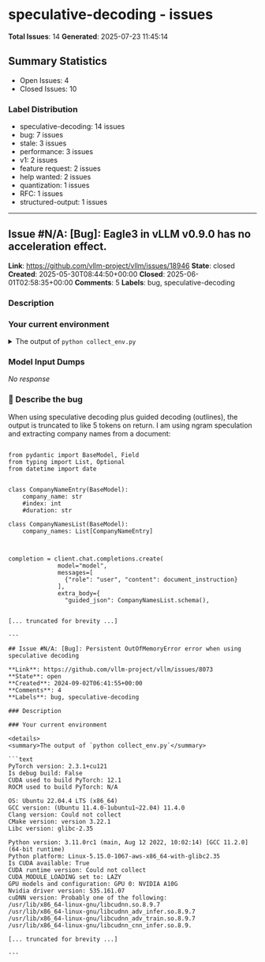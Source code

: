 # speculative-decoding - issues

**Total Issues**: 14
**Generated**: 2025-07-23 11:45:14

## Summary Statistics

- Open Issues: 4
- Closed Issues: 10

### Label Distribution

- speculative-decoding: 14 issues
- bug: 7 issues
- stale: 3 issues
- performance: 3 issues
- v1: 2 issues
- feature request: 2 issues
- help wanted: 2 issues
- quantization: 1 issues
- RFC: 1 issues
- structured-output: 1 issues

---

## Issue #N/A: [Bug]: Eagle3 in vLLM v0.9.0 has no acceleration effect.

**Link**: https://github.com/vllm-project/vllm/issues/18946
**State**: closed
**Created**: 2025-05-30T08:44:50+00:00
**Closed**: 2025-06-01T02:58:35+00:00
**Comments**: 5
**Labels**: bug, speculative-decoding

### Description

### Your current environment

<details>
<summary>The output of <code>python collect_env.py</code></summary>

```text
==============================
        System Info
==============================
OS                           : Ubuntu 22.04.3 LTS (x86_64)
GCC version                  : (Ubuntu 11.4.0-1ubuntu1~22.04) 11.4.0
Clang version                : Could not collect
CMake version                : version 3.22.1
Libc version                 : glibc-2.35

==============================
       PyTorch Info
==============================
PyTorch version              : 2.7.0+cu126
Is debug build               : False
CUDA used to build PyTorch   : 12.6
ROCM used to build PyTorch   : N/A

==============================
      Python Environment
==============================
Python version               : 3.10.8 (main, Nov 24 2022, 14:13:03) [GCC 11.2.0] (64-bit runtime)
Python platform              : Linux-5.15.0-88-generic-x86_64-with-glibc2.35

==============================
       

[... truncated for brevity ...]

---

## Issue #N/A: [Bug]: SpecDecoding metrics showing with disabled spec decoding

**Link**: https://github.com/vllm-project/vllm/issues/15958
**State**: closed
**Created**: 2025-04-02T18:23:33+00:00
**Closed**: 2025-04-04T15:52:42+00:00
**Comments**: 1
**Labels**: bug, speculative-decoding, v1

### Description

### Your current environment

<details>
<summary>The output of `python collect_env.py`</summary>

```text
WARNING:root:libtpu.so and TPU device found. Setting PJRT_DEVICE=TPU.
INFO 04-02 18:23:13 [__init__.py:239] Automatically detected platform tpu.
Collecting environment information...
PyTorch version: 2.8.0
Is debug build: False
CUDA used to build PyTorch: None
ROCM used to build PyTorch: N/A

OS: Ubuntu 22.04.5 LTS (x86_64)
GCC version: (Ubuntu 11.4.0-1ubuntu1~22.04) 11.4.0
Clang version: Could not collect
CMake version: version 3.31.6
Libc version: glibc-2.35

Python version: 3.11.11 (main, Feb 12 2025, 14:51:05) [Clang 19.1.6 ] (64-bit runtime)
Python platform: Linux-6.8.0-1015-gcp-x86_64-with-glibc2.35
Is CUDA available: False
CUDA runtime version: No CUDA
CUDA_MODULE_LOADING set to: N/A
GPU models and configuration: No CUDA
Nvidia driver version: No CUDA
cuDNN version: No CUDA
HIP runtime version: N/A
MIOpen runtime version: N/A
Is XNNPACK available: True

CPU:
Architecture:   

[... truncated for brevity ...]

---

## Issue #N/A: [Bug]: Speculative decoding does not work

**Link**: https://github.com/vllm-project/vllm/issues/12323
**State**: closed
**Created**: 2025-01-22T17:15:23+00:00
**Closed**: 2025-05-24T02:07:47+00:00
**Comments**: 3
**Labels**: bug, speculative-decoding, stale

### Description

Here is a script:
```
docker run --gpus '"device=0,1"' --rm -d --net host \
    --name vllm \
    -v ~/.cache/huggingface:/root/.cache/huggingface \
    -v /home/thinclient/llm-server/weights:/mnt/weights \
    --env "HUGGING_FACE_HUB_TOKEN=<HF_TOKEN>" \
    --env "TORCH_USE_CUDA_DSA=1" \
    --env "CUDA_LAUNCH_BLOCKING=1" \
    --env "VLLM_RPC_TIMEOUT=100000" \
    --shm-size=15g \
    --ipc host \
    vllm/vllm-openai:latest \
    --model jakiAJK/DeepSeek-R1-Distill-Qwen-7B_GPTQ-int4 \
    --speculative-model Qwen/Qwen2.5-0.5B-Instruct-GPTQ-Int4 \
    --num-speculative-tokens 5 \
    --tensor-parallel-size 1 \
    --pipeline-parallel-size 1 \
    --gpu-memory-utilization 0.98 \
    --max_model_len 1000 \
    --enable-prefix-caching \

docker logs -f vllm
```
And logs:
```
INFO 01-22 09:01:26 api_server.py:651] vLLM API server version 0.6.5
INFO 01-22 09:01:26 api_server.py:652] args: Namespace(host=None, port=8000, uvicorn_log_level='info', allow_credentials=False, allowed_origins=['

[... truncated for brevity ...]

---

## Issue #N/A: [Bug]: Disabling Marlin by setting --quantization gptq doesn't work when using a draft model

**Link**: https://github.com/vllm-project/vllm/issues/8784
**State**: closed
**Created**: 2024-09-24T22:51:58+00:00
**Closed**: 2025-01-24T01:58:42+00:00
**Comments**: 2
**Labels**: bug, quantization, speculative-decoding, stale

### Description

### Your current environment

.

### Model Input Dumps

_No response_

### 🐛 Describe the bug

It seems that setting --quantization gptq only disables the marlin for the main model. 

Maybe this can be fixed by adding a --quantization-draft-model setting or forcing the draft model to gptq when main model is forced.

```
INFO 09-24 15:46:11 gptq_marlin.py:112] Detected that the model can run with gptq_marlin, **however you specified quantization=gptq explicitly, so forcing gptq. Use quantization=gptq_marlin for faster inference**
WARNING 09-24 15:46:11 config.py:335] gptq quantization is not fully optimized yet. The speed can be slower than non-quantized models.
INFO 09-24 15:46:11 config.py:904] Defaulting to use mp for distributed inference
**INFO 09-24 15:46:11 gptq_marlin.py:108] The model is convertible to gptq_marlin during runtime. Using gptq_marlin kernel.**
```

### Before submitting a new issue...

- [X] Make sure you already searched for relevant issues, and asked th

[... truncated for brevity ...]

---

## Issue #N/A: [Bug]: Speculative decoding server: `ValueError: could not broadcast input array from shape (513,) into shape (512,)`

**Link**: https://github.com/vllm-project/vllm/issues/5563
**State**: closed
**Created**: 2024-06-14T22:54:56+00:00
**Closed**: 2024-09-10T23:02:43+00:00
**Comments**: 18
**Labels**: bug, speculative-decoding

### Description

### Your current environment

```text
Collecting environment information...
PyTorch version: 2.3.0+cu121
Is debug build: False
CUDA used to build PyTorch: 12.1
ROCM used to build PyTorch: N/A

OS: Ubuntu 22.04.4 LTS (x86_64)
GCC version: (Ubuntu 11.4.0-1ubuntu1~22.04) 11.4.0
Clang version: Could not collect
CMake version: Could not collect
Libc version: glibc-2.35

Python version: 3.10.12 (main, Nov 20 2023, 15:14:05) [GCC 11.4.0] (64-bit runtime)
Python platform: Linux-5.15.0-112-generic-x86_64-with-glibc2.35
Is CUDA available: True
CUDA runtime version: 11.5.119
CUDA_MODULE_LOADING set to: LAZY
GPU models and configuration:
GPU 0: NVIDIA H100 80GB HBM3
GPU 1: NVIDIA H100 80GB HBM3
GPU 2: NVIDIA H100 80GB HBM3
GPU 3: NVIDIA H100 80GB HBM3
GPU 4: NVIDIA H100 80GB HBM3
GPU 5: NVIDIA H100 80GB HBM3
GPU 6: NVIDIA H100 80GB HBM3
GPU 7: NVIDIA H100 80GB HBM3

Nvidia driver version: 535.161.08
cuDNN version: Could not collect
HIP runtime version: N/A
MIOpen run

[... truncated for brevity ...]

---

## Issue #N/A: [Performance] [Speculative decoding] Speed up autoregressive proposal methods by making sampler CPU serialization optional

**Link**: https://github.com/vllm-project/vllm/issues/5561
**State**: closed
**Created**: 2024-06-14T22:24:19+00:00
**Closed**: 2024-07-18T05:21:30+00:00
**Comments**: 6
**Labels**: performance, speculative-decoding

### Description

## Background
Speculative decoding leverages the ability to cheaply generate proposals, and cheaply verify them to achieve speedup for memory-bound inference. Different methods of speculative decoding explore the frontier between cost of proposal, alignment with the target model, and cost of verification.

For example, Medusa produces very cheap proposals, but the quality of the proposals are strictly less than Eagle because the heads do not have access to the previous proposals. Eagle on the other hand pays more for the proposals by sampling autoregressively instead of 1-shot, but it brings the benefit of higher-quality proposals.

At the end of the day, what the user cares about will dictate which speculative technique is used. vLLM's job is to provide them with the option for best speedup for their use case.

Draft-model, EAGLE, and MLPSpeculator rely on autoregressive proposals. This means their top-1 proposals are higher-quality than Medusa, which gives vLLM an ITL reductio

[... truncated for brevity ...]

---

## Issue #N/A: [Feature] [Spec decode]: Combine chunked prefill with speculative decoding

**Link**: https://github.com/vllm-project/vllm/issues/5016
**State**: closed
**Created**: 2024-05-23T20:54:22+00:00
**Closed**: 2024-12-24T17:08:27+00:00
**Comments**: 5
**Labels**: feature request, speculative-decoding, stale

### Description

### 🚀 The feature, motivation and pitch

Speculative decoding can achieve 50%+ latency reduction, but in vLLM it can suffer from the throughput-optimized default scheduling strategy where prefills are prioritized eagerly. Chunked prefill is a recent work in vLLM which optimizes this by spreading out the prefill work over many different decode batches. We can combine chunked prefill with speculative decoding's dynamic speculation length to get the best of both worlds.

This is a complex task that requires some design, if you're interested please reach out.

### Alternatives

_No response_

### Additional context

cc @LiuXiaoxuanPKU @comaniac @rkooo567 

---

## Issue #N/A: [Help wanted] [Spec decode]: Increase acceptance rate via Medusa's typical acceptance

**Link**: https://github.com/vllm-project/vllm/issues/5015
**State**: closed
**Created**: 2024-05-23T20:50:19+00:00
**Closed**: 2024-06-18T02:29:10+00:00
**Comments**: 1
**Labels**: feature request, speculative-decoding

### Description

### 🚀 The feature, motivation and pitch

Speculative decoding allows emitting multiple tokens per sequence by speculating future tokens, scoring their likelihood using the LLM, and then accepting each speculative token based on its likelihood. This process is laid out in the following diagram:
![Screenshot 2024-05-23 at 1 45 16 PM](https://github.com/vllm-project/vllm/assets/950914/52d21c58-1a0e-4a8f-b1f8-4abe79651588)

The problem with rejection sampling is that it holds a very high bar for quality: it is lossless and guarantees the distribution of the target model, even if it means rejecting plausible speculative tokens.

This issue is a request to implement Medusa's typical acceptance routing in vLLM. Typical acceptance trades off output quality to increase the acceptance rate. See "Choice of threshold in typical acceptance" in the [Medusa blogpost](https://sites.google.com/view/medusa-llm) for more information.

vLLM users should be able to toggle between different acceptanc

[... truncated for brevity ...]

---

## Issue #N/A: [Performance] [Speculative decoding]: Support draft model on different tensor-parallel size than target model

**Link**: https://github.com/vllm-project/vllm/issues/4632
**State**: closed
**Created**: 2024-05-06T18:14:40+00:00
**Closed**: 2024-06-25T09:56:08+00:00
**Comments**: 5
**Labels**: help wanted, performance, speculative-decoding

### Description

## Overview
Speculative decoding allows a speedup for memory-bound LLMs by using a fast proposal method to propose tokens that are verified in a single forward pass by the larger LLM. Papers report 2-3x speedup for bs=1, in Anyscale's fork we see up to 2x speedup with a small draft model for bs=8 (30% for bs=16) (we can improve this! see https://github.com/vllm-project/vllm/issues/4630 if you want to help).

A key optimization for small models (68m/160m domain) is to use tensor-parallel degree 1, even if the target model is using tensor-parallel degree 4 or 8. In our fork, this reduces proposal time from 5ms/tok to 1.5ms/tok. This will allow a well-aligned 68m draft model to get 2x per-user throughput improvement on 70B target model.

Furthermore, a 1B/7B proposer model may ideally be placed on TP=2 or TP=4, while the larger model is placed on TP=8. vLLM should support these configuration so the community can use the configuration best for their draft model.

## Design suggestio

[... truncated for brevity ...]

---

## Issue #N/A: [Speculative decoding] [Help wanted] [Performance] Optimize draft-model speculative decoding

**Link**: https://github.com/vllm-project/vllm/issues/4630
**State**: closed
**Created**: 2024-05-06T17:16:50+00:00
**Closed**: 2024-08-05T18:05:31+00:00
**Comments**: 28
**Labels**: help wanted, performance, speculative-decoding

### Description

### Proposal to improve performance

With the end-to-end correctness tests merged in https://github.com/vllm-project/vllm/pull/3951, now we will optimize the implementation to get ~50% speedup on 70B model with temperature 1.0.

### Work required:
P0/P1 -- priority
(Small/Medium/Large) -- relative size estimate

* Optimizing proposal time
  - [x] P0 (Large) Reduce draft model control-plane communication from O(num_steps) to O(1)
  - [x] P0 (Medium) Support draft model on different tensor-parallel-size than target model https://github.com/vllm-project/vllm/issues/4632
* Optimizations for scoring time
  - [x] P0 (Medium) Re-enable bonus tokens to increase % accepted tokens https://github.com/vllm-project/vllm/issues/4212
  - [ ] P1 (Large) Replace CPU-based batch expansion with multi-query attention kernel call
  - [ ] P1 (Medium) Automate speculative decoding https://github.com/vllm-project/vllm/issues/4565
* Optimizations for both proposal and scoring time https://github

[... truncated for brevity ...]

---

## Issue #N/A: [RFC]: Enabling Suffix Decoding, LSTM Speculator, Sequence Parallelism from Arctic Inference

**Link**: https://github.com/vllm-project/vllm/issues/18037
**State**: open
**Created**: 2025-05-13T01:25:02+00:00
**Comments**: 5
**Labels**: RFC, speculative-decoding

### Description

### Motivation.

Snowflake AI Research has recently released several optimizations like Suffix Decoding, LSTM Speculation, Sequence Parallelism, SwiftKV etc, improving TTFT, TPOT and throughput for vLLM via a plugin called Arctic Inference (repo: https://github.com/snowflakedb/arcticinference).

**Performance Improvements**
- 4x faster generation with [Suffix Decoding](https://www.snowflake.com/en/engineering-blog/fast-speculative-decoding-vllm-arctic/) for SWEBench
- 2.4x faster generation with [LSTM Speculator](https://www.snowflake.com/en/engineering-blog/fast-speculative-decoding-vllm-arctic/) for ShareGPT
- 2.8x faster coding with [LSTM Speculator](https://www.snowflake.com/en/engineering-blog/fast-speculative-decoding-vllm-arctic/) for HumanEval
- 2x higher throughput with [SwiftKV](https://www.snowflake.com/en/engineering-blog/swiftkv-llm-compute-reduction/)
- 1.4x throughput than TP=8, but same TTFT as TP=8 with [Arctic Ulysses](https://www.snowflake.com/en/engineering-blog/uly

[... truncated for brevity ...]

---

## Issue #N/A: [SpecDecode] Support EAGLE in V1

**Link**: https://github.com/vllm-project/vllm/issues/15901
**State**: open
**Created**: 2025-04-01T19:45:13+00:00
**Comments**: 21
**Labels**: speculative-decoding, v1

### Description

- [x] 1. Correctly initializing and loading the EAGLE draft model
- [x] 2. Consider the lookahead slots in the KV cache manager
- [x] 3. Cache `draft_probs` inside the model runner and correctly feed it to the rejection sampler in the next step (temporarily workaround: #16899)
- [x] 4. Handle the edge cases like when the draft model generates beyond `max_pos_embeddings`
- [ ] 5. Handle the seeds correctly
- [ ] 6. Do E2E correctness and performance tests
- [x] 7. Support prefix caching. Eagle requires special handling because Eagle's i-th KV cache is coupled with the i+1-th token ID. (@LiuXiaoxuanPKU)
- [ ] 8. Properly handle the sampling parameters that are not (currently) compatible with spec decoding (e.g., min_p).
- [x] 9. Use CUDA graphs for draft model. (@luyuzhe111)
- [x] 10. Support Eagle 3 (https://github.com/vllm-project/vllm/pull/16937)

_Originally posted by @WoosukKwon in https://github.com/vllm-project/vllm/issues/15729#issuecomment-2765192455_
            

---

## Issue #N/A: [Bug]: Speculative decoding + guided decoding not working

**Link**: https://github.com/vllm-project/vllm/issues/10442
**State**: open
**Created**: 2024-11-19T06:13:22+00:00
**Comments**: 4
**Labels**: bug, structured-output, speculative-decoding

### Description

### Your current environment

<details>
<summary>The output of `python collect_env.py`</summary>

```text
Your output of `python collect_env.py` here
```

</details>


### Model Input Dumps

_No response_

### 🐛 Describe the bug

When using speculative decoding plus guided decoding (outlines), the output is truncated to like 5 tokens on return. I am using ngram speculation and extracting company names from a document:
```

from pydantic import BaseModel, Field
from typing import List, Optional
from datetime import date


class CompanyNameEntry(BaseModel):
    company_name: str
    #index: int
    #duration: str

class CompanyNamesList(BaseModel):
    company_names: List[CompanyNameEntry]



completion = client.chat.completions.create(
              model="model",
              messages=[
                {"role": "user", "content": document_instruction}
              ],
              extra_body={
                "guided_json": CompanyNamesList.schema(),


[... truncated for brevity ...]

---

## Issue #N/A: [Bug]: Persistent OutOfMemoryError error when using speculative decoding 

**Link**: https://github.com/vllm-project/vllm/issues/8073
**State**: open
**Created**: 2024-09-02T06:41:55+00:00
**Comments**: 4
**Labels**: bug, speculative-decoding

### Description

### Your current environment

<details>
<summary>The output of `python collect_env.py`</summary>

```text
PyTorch version: 2.3.1+cu121
Is debug build: False
CUDA used to build PyTorch: 12.1
ROCM used to build PyTorch: N/A

OS: Ubuntu 22.04.4 LTS (x86_64)
GCC version: (Ubuntu 11.4.0-1ubuntu1~22.04) 11.4.0
Clang version: Could not collect
CMake version: version 3.22.1
Libc version: glibc-2.35

Python version: 3.11.0rc1 (main, Aug 12 2022, 10:02:14) [GCC 11.2.0] (64-bit runtime)
Python platform: Linux-5.15.0-1067-aws-x86_64-with-glibc2.35
Is CUDA available: True
CUDA runtime version: Could not collect
CUDA_MODULE_LOADING set to: LAZY
GPU models and configuration: GPU 0: NVIDIA A10G
Nvidia driver version: 535.161.07
cuDNN version: Probably one of the following:
/usr/lib/x86_64-linux-gnu/libcudnn.so.8.9.7
/usr/lib/x86_64-linux-gnu/libcudnn_adv_infer.so.8.9.7
/usr/lib/x86_64-linux-gnu/libcudnn_adv_train.so.8.9.7
/usr/lib/x86_64-linux-gnu/libcudnn_cnn_infer.so.8.9.

[... truncated for brevity ...]

---

